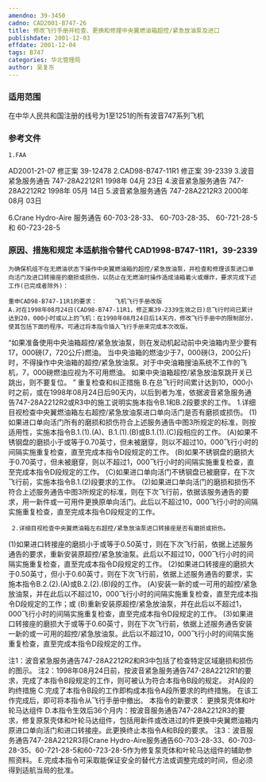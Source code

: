 ```yaml
---
amendno: 39-3450
cadno: CAD2001-B747-26
title: 修改飞行手册并检查、更换和修理中央翼燃油箱超控/紧急放油泵及进口
publishdate: 2001-12-03
effdate: 2001-12-04
tags: B747
categories: 华北管理局
author: 吴复东
---
```


### 适用范围 
在中华人民共和国注册的线号为1至1251的所有波音747系列飞机

### 参考文件
    1.FAA 
AD2001-21-07 修正案 39-12478 
    2.CAD98-B747-11R1 修正案 39-2339 
    3.波音紧急服务通告 747-28A2212R1 1998年 04月 23日
    4.波音紧急服务通告 747-28A2212R2 1998年 05月 14日
    5.波音紧急服务通告 747-28A2212R3 2000年 08月 03日

 6.Crane Hydro-Aire 服务通告 60-703-28-33、 60-703-28-35、 60-721-28-5和 60-723-28-5 

### 原因、措施和规定 本适航指令替代 CAD1998-B747-11R1，39-2339 
    为确保机组不在无燃油状态下操作中央翼燃油箱的超控/紧急放油泵，并检查和修理该泵进口单向活门及进口转接座的磨损或损伤，以防止在无燃油时操作造成油箱着火或爆炸，要求完成下述工作(已完成者除外)： 
  
    重申CAD98-B747-11R1的要求：     飞机飞行手册改版 
    A.对在1998年08月24日(CAD98-B747-11R1，修正案39-2339生效之日)总飞行时间已累计达到20，000小时或以上的飞机：在1998年08月24日后14天内，修改飞行手册中的限制部分，使其包括下面的程序。可通过将本指令插入飞行手册来完成本次改版。 
“如果准备使用中央油箱超控/紧急放油泵，则在发动机起动前中央油箱内至少要有17，000磅(7，720公斤)燃油。 
    当中央油箱的燃油少于7，000磅(3，200公斤)时，不得操作中央油箱的超控/紧急放油泵。对于中央油箱搜油系统不工作的飞机，7，000磅燃油应视为不可用燃油。 
    如果中央油箱超控/紧急放油泵跳开关已跳出，则不要复位。 ”    重复检查和纠正措施 
    B.在总飞行时间累计达到10，000小时之前，或在1998年08月24日后90天内，以后到者为准，依据波音紧急服务通告747-28A2212R2或R3中的施工说明实施本指令B.1和B.2段要求的工作。 
     1.详细目视检查中央翼燃油箱左右超控/紧急放油泵进口单向活门是否有磨损或损伤。 
     (1)如果进口单向活门所有的磨损和损伤符合上述服务通告中图3所规定的标准，则按适用性，实施本指令B.1.(1).(A)、B.1.(1).(B)或B.1.(1).(C)段相应的工作。 
      (A)如果不锈钢盘的磨损小于或等于0.70英寸，但未被磨穿，则以不超过10，000飞行小时的间隔实施重复检查，直至完成本指令D段规定的工作。 
      (B)如果不锈钢盘的磨损大于0.70英寸，但未被磨穿，则以不超过1，000飞行小时的间隔实施重复检查，直至完成本指令D段规定的工作。 
      (C)如果进口单向活门不锈钢盘已被磨穿，在下次飞行前，实施本指令B.1.(2)段要求的工作。 
     (2)如果进口单向活门的磨损和损伤不符合上述服务通告中图3所规定的标准，则在下次飞行前，依据该服务通告的要求，用一新件或一可用件更换原单向活门。此后以不超过10，000飞行小时的间隔实施重复检查，直至完成本指令D段规定的工作。 

     2.详细目视检查中央翼燃油箱左右超控/紧急放油泵进口转接座是否有磨损或损伤。 
  
(1)如果进口转接座的磨损小于或等于0.50英寸，则在下次飞行前，依据上述服务通告的要求，重新安装原超控/紧急放油泵。此后以不超过10，000飞行小时的间隔实施重复检查，直至完成本指令D段规定的工作。 
     (2)如果进口转接座的磨损大于0.50英寸，但小于0.60英寸，则在下次飞行前，依据上述服务通告的要求，实施本指令B.2.(2).(A)或B.2.(2).(B)段的工作。 
      (A)安装一新的或一可用的超控/紧急放油泵，并在此后以不超过10，000飞行小时的间隔实施重复检查，直至完成本指令D段规定的工作；或 
      (B)重新安装原超控/紧急放油泵，并在此后以不超过1，000飞行小时的间隔实施重复检查，直至完成本指令D段规定的工作。 
(3)如果进口转接座的磨损大于或等于0.60英寸，则在下次飞行前，依据上述服务通告安装一新的或一可用的超控/紧急放油泵。此后以不超过10，000飞行小时的间隔实施重复检查，直至完成本指令D段规定的工作。 

注1：波音紧急服务通告747-28A2212R2和R3中包括了检查特定区域磨损和损伤的图示。 
    注2：1998年08月24日前，按波音紧急服务通告747-28A2212R1的要求，完成了本指令B段规定的工作，则可被认为符合本指令B段的规定。 
对A段的昀终措施 
    C.完成了本指令B段的工作即构成本指令A段所要求的昀终措施。
在该工作完成后，即可将本指令从飞行手册中撤出。     本指令的新要求：     更换泵壳体和叶轮马达组件 
    D.本指令生效后36个月内：按波音服务通告747-28A2212R3的要求，修复原泵壳体和叶轮马达组件，包括用新件或改进过的件更换中央翼燃油箱内原进口单向活门和进口转接座。此更换终止本指令A和B段的要求。 
    注3：波音服务通告747-28A2212R3将Crane Hydro-Aire服务通告60-703-28-33、60-703-28-35、60-721-28-5和60-723-28-5作为修复泵壳体和叶轮马达组件的辅助参照资料。 
    E.完成本指令可采取能保证安全的替代方法或调整完成的时间，但必须得到适航当局的批准。

  
